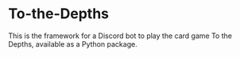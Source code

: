 # To-the-Depths

This is the framework for a Discord bot to play the card game To the Depths, available as a Python package.

